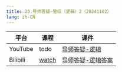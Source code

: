 ```yaml
---
title: 23.导师答疑—管综（逻辑）2（20241102）
lang: zh-CN
---
```



| 平台       | 课程                                                                                                                               | 课件                                                                                                                                                      |
|----------|------------------------------------------------------------------------------------------------------------------------------------|-----------------------------------------------------------------------------------------------------------------------------------------------------------|
| YouTube  | todo                                                                                                                               | [导师答疑-逻辑](../../public/logic/%E9%80%BB%E8%BE%91-%E6%AD%A3%E5%BC%8F%E8%AF%BE/pdf/%E5%AF%BC%E5%B8%88%E7%AD%94%E7%96%91-%E9%80%BB%E8%BE%91%20-%20sc.pdf)     |
| Bilibili | [watch](https://www.bilibili.com/video/BV1uRkKYUEfo?spm_id_from=333.788.videopod.sections&vd_source=752f1f454ebffd32e5dbe02742c48dab) | [导师答疑-逻辑答案](../../public/logic/%E9%80%BB%E8%BE%91-%E6%AD%A3%E5%BC%8F%E8%AF%BE/pdf/%E5%AF%BC%E5%B8%88%E7%AD%94%E7%96%91-%E9%80%BB%E8%BE%91%20-%20scda.pdf) |





